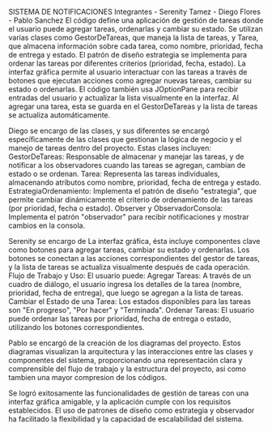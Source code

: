SISTEMA DE NOTIFICACIONES Integrantes - Serenity Tamez - Diego Flores - Pablo Sanchez El código define una aplicación de gestión de tareas donde el usuario puede agregar tareas, ordenarlas y cambiar su estado. Se utilizan varias clases como GestorDeTareas, que maneja la lista de tareas, y Tarea, que almacena información sobre cada tarea, como nombre, prioridad, fecha de entrega y estado. El patrón de diseño estrategia se implementa para ordenar las tareas por diferentes criterios (prioridad, fecha, estado). La interfaz gráfica permite al usuario interactuar con las tareas a través de botones que ejecutan acciones como agregar nuevas tareas, cambiar su estado o ordenarlas. El código también usa JOptionPane para recibir entradas del usuario y actualizar la lista visualmente en la interfaz. Al agregar una tarea, esta se guarda en el GestorDeTareas y la lista de tareas se actualiza automáticamente.

Diego se encargo de las clases, y sus diferentes se encargó específicamente de las clases que gestionan la lógica de negocio y el manejo de tareas dentro del proyecto. Estas clases incluyen: GestorDeTareas: Responsable de almacenar y manejar las tareas, y de notificar a los observadores cuando las tareas se agregan, cambian de estado o se ordenan. Tarea: Representa las tareas individuales, almacenando atributos como nombre, prioridad, fecha de entrega y estado. EstrategiaOrdenamiento: Implementa el patrón de diseño "estrategia", que permite cambiar dinámicamente el criterio de ordenamiento de las tareas (por prioridad, fecha o estado). Observer y ObservadorConsola: Implementa el patrón "observador" para recibir notificaciones y mostrar cambios en la consola.

Serenity se encargo de La interfaz gráfica, ésta incluye componentes clave como botones para agregar tareas, cambiar su estado y ordenarlas. Los botones se conectan a las acciones correspondientes del gestor de tareas, y la lista de tareas se actualiza visualmente después de cada operación. Flujo de Trabajo y Uso: El usuario puede: Agregar Tareas: A través de un cuadro de diálogo, el usuario ingresa los detalles de la tarea (nombre, prioridad, fecha de entrega), que luego se agregan a la lista de tareas. Cambiar el Estado de una Tarea: Los estados disponibles para las tareas son "En progreso", "Por hacer" y "Terminada". Ordenar Tareas: El usuario puede ordenar las tareas por prioridad, fecha de entrega o estado, utilizando los botones correspondientes.

Pablo se encargó de la creación de los diagramas del proyecto. Estos diagramas visualizan la arquitectura y las interacciones entre las clases y componentes del sistema, proporcionando una representación clara y comprensible del flujo de trabajo y la estructura del proyecto, asi como tambien una mayor compresion de los códigos.

Se logró exitosamente las funcionalidades de gestión de tareas con una interfaz gráfica amigable, y la aplicación cumple con los requisitos establecidos. El uso de patrones de diseño como estrategia y observador ha facilitado la flexibilidad y la capacidad de escalabilidad del sistema.

